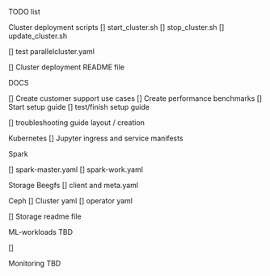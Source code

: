 TODO list

Cluster deployment scripts
[] start_cluster.sh
[] stop_cluster.sh
[] update_cluster.sh

[] test parallelcluster.yaml

[] Cluster deployment README file

DOCS

[] Create customer support use cases
[] Create performance benchmarks
[] Start setup guide
[] test/finish setup guide

[] troubleshooting guide layout / creation

Kubernetes
[] Jupyter ingress and service  manifests

Spark

[] spark-master.yaml
[] spark-work.yaml

Storage
Beegfs
[] client and meta.yaml

Ceph
[] Cluster yaml
[] operator yaml

[] Storage readme file


ML-workloads TBD

[]

Monitoring TBD